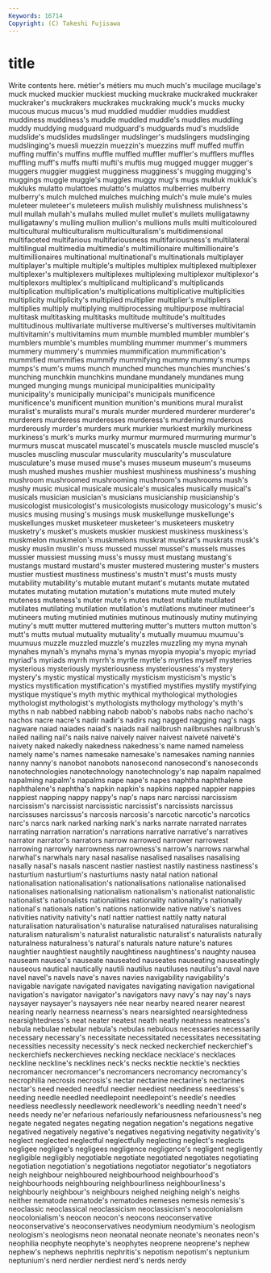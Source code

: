 ```yaml
---
Keywords: 16714 
Copyright: (C) Takeshi Fujisawa
---
```


# title

Write contents here.
métier's métiers mu
much much's mucilage mucilage's muck mucked muckier muckiest mucking muckrake
muckraked muckraker muckraker's muckrakers muckrakes muckraking muck's mucks mucky mucous
mucus mucus's mud muddied muddier muddies muddiest muddiness muddiness's muddle
muddled muddle's muddles muddling muddy muddying mudguard mudguard's mudguards mud's
mudslide mudslide's mudslides mudslinger mudslinger's mudslingers mudslinging mudslinging's muesli muezzin
muezzin's muezzins muff muffed muffin muffing muffin's muffins muffle muffled
muffler muffler's mufflers muffles muffling muff's muffs mufti mufti's muftis
mug mugged mugger mugger's muggers muggier muggiest mugginess mugginess's mugging
mugging's muggings muggle muggle's muggles muggy mug's mugs mukluk mukluk's
mukluks mulatto mulattoes mulatto's mulattos mulberries mulberry mulberry's mulch mulched
mulches mulching mulch's mule mule's mules muleteer muleteer's muleteers mulish
mulishly mulishness mulishness's mull mullah mullah's mullahs mulled mullet mullet's
mullets mulligatawny mulligatawny's mulling mullion mullion's mullions mulls multi multicoloured
multicultural multiculturalism multiculturalism's multidimensional multifaceted multifarious multifariousness multifariousness's multilateral multilingual
multimedia multimedia's multimillionaire multimillionaire's multimillionaires multinational multinational's multinationals multiplayer multiplayer's
multiple multiple's multiples multiplex multiplexed multiplexer multiplexer's multiplexers multiplexes multiplexing
multiplexor multiplexor's multiplexors multiplex's multiplicand multiplicand's multiplicands multiplication multiplication's multiplications
multiplicative multiplicities multiplicity multiplicity's multiplied multiplier multiplier's multipliers multiplies multiply
multiplying multiprocessing multipurpose multiracial multitask multitasking multitasks multitude multitude's multitudes
multitudinous multivariate multiverse multiverse's multiverses multivitamin multivitamin's multivitamins mum mumble
mumbled mumbler mumbler's mumblers mumble's mumbles mumbling mummer mummer's mummers
mummery mummery's mummies mummification mummification's mummified mummifies mummify mummifying mummy
mummy's mumps mumps's mum's mums munch munched munches munchies munchies's
munching munchkin munchkins mundane mundanely mundanes mung munged munging mungs
municipal municipalities municipality municipality's municipally municipal's municipals munificence munificence's munificent
munition munition's munitions mural muralist muralist's muralists mural's murals murder
murdered murderer murderer's murderers murderess murderesses murderess's murdering murderous murderously
murder's murders murk murkier murkiest murkily murkiness murkiness's murk's murks
murky murmur murmured murmuring murmur's murmurs muscat muscatel muscatel's muscatels
muscle muscled muscle's muscles muscling muscular muscularity muscularity's musculature musculature's
muse mused muse's muses museum museum's museums mush mushed mushes
mushier mushiest mushiness mushiness's mushing mushroom mushroomed mushrooming mushroom's mushrooms
mush's mushy music musical musicale musicale's musicales musically musical's musicals
musician musician's musicians musicianship musicianship's musicologist musicologist's musicologists musicology musicology's
music's musics musing musing's musings musk muskellunge muskellunge's muskellunges musket
musketeer musketeer's musketeers musketry musketry's musket's muskets muskier muskiest muskiness
muskiness's muskmelon muskmelon's muskmelons muskrat muskrat's muskrats musk's musky muslin
muslin's muss mussed mussel mussel's mussels musses mussier mussiest mussing
muss's mussy must mustang mustang's mustangs mustard mustard's muster mustered
mustering muster's musters mustier mustiest mustiness mustiness's mustn't must's musts
musty mutability mutability's mutable mutant mutant's mutants mutate mutated mutates
mutating mutation mutation's mutations mute muted mutely muteness muteness's muter
mute's mutes mutest mutilate mutilated mutilates mutilating mutilation mutilation's mutilations
mutineer mutineer's mutineers muting mutinied mutinies mutinous mutinously mutiny mutinying
mutiny's mutt mutter muttered muttering mutter's mutters mutton mutton's mutt's
mutts mutual mutuality mutuality's mutually muumuu muumuu's muumuus muzzle muzzled
muzzle's muzzles muzzling my myna mynah mynahes mynah's mynahs myna's
mynas myopia myopia's myopic myriad myriad's myriads myrrh myrrh's myrtle
myrtle's myrtles myself mysteries mysterious mysteriously mysteriousness mysteriousness's mystery mystery's
mystic mystical mystically mysticism mysticism's mystic's mystics mystification mystification's mystified
mystifies mystify mystifying mystique mystique's myth mythic mythical mythological mythologies
mythologist mythologist's mythologists mythology mythology's myth's myths n nab nabbed
nabbing nabob nabob's nabobs nabs nacho nacho's nachos nacre nacre's
nadir nadir's nadirs nag nagged nagging nag's nags nagware naiad
naiades naiad's naiads nail nailbrush nailbrushes nailbrush's nailed nailing nail's
nails naive naively naiver naivest naiveté naiveté's naivety naked nakedly
nakedness nakedness's name named nameless namely name's names namesake namesake's
namesakes naming nannies nanny nanny's nanobot nanobots nanosecond nanosecond's nanoseconds
nanotechnologies nanotechnology nanotechnology's nap napalm napalmed napalming napalm's napalms nape
nape's napes naphtha naphthalene naphthalene's naphtha's napkin napkin's napkins napped
nappier nappies nappiest napping nappy nappy's nap's naps narc narcissi
narcissism narcissism's narcissist narcissistic narcissist's narcissists narcissus narcissuses narcissus's narcosis
narcosis's narcotic narcotic's narcotics narc's narcs nark narked narking nark's
narks narrate narrated narrates narrating narration narration's narrations narrative narrative's
narratives narrator narrator's narrators narrow narrowed narrower narrowest narrowing narrowly
narrowness narrowness's narrow's narrows narwhal narwhal's narwhals nary nasal nasalise
nasalised nasalises nasalising nasally nasal's nasals nascent nastier nastiest nastily
nastiness nastiness's nasturtium nasturtium's nasturtiums nasty natal nation national nationalisation
nationalisation's nationalisations nationalise nationalised nationalises nationalising nationalism nationalism's nationalist nationalistic
nationalist's nationalists nationalities nationality nationality's nationally national's nationals nation's nations
nationwide native native's natives nativities nativity nativity's natl nattier nattiest
nattily natty natural naturalisation naturalisation's naturalise naturalised naturalises naturalising naturalism
naturalism's naturalist naturalistic naturalist's naturalists naturally naturalness naturalness's natural's naturals
nature nature's natures naughtier naughtiest naughtily naughtiness naughtiness's naughty nausea
nauseam nausea's nauseate nauseated nauseates nauseating nauseatingly nauseous nautical nautically
nautili nautilus nautiluses nautilus's naval nave navel navel's navels nave's
naves navies navigability navigability's navigable navigate navigated navigates navigating navigation
navigational navigation's navigator navigator's navigators navy navy's nay nay's nays
naysayer naysayer's naysayers née near nearby neared nearer nearest nearing
nearly nearness nearness's nears nearsighted nearsightedness nearsightedness's neat neater neatest
neath neatly neatness neatness's nebula nebulae nebular nebula's nebulas nebulous
necessaries necessarily necessary necessary's necessitate necessitated necessitates necessitating necessities necessity
necessity's neck necked neckerchief neckerchief's neckerchiefs neckerchieves necking necklace necklace's
necklaces neckline neckline's necklines neck's necks necktie necktie's neckties necromancer
necromancer's necromancers necromancy necromancy's necrophilia necrosis necrosis's nectar nectarine nectarine's
nectarines nectar's need needed needful needier neediest neediness neediness's needing
needle needled needlepoint needlepoint's needle's needles needless needlessly needlework needlework's
needling needn't need's needs needy ne'er nefarious nefariously nefariousness nefariousness's
neg negate negated negates negating negation negation's negations negative negatived
negatively negative's negatives negativing negativity negativity's neglect neglected neglectful neglectfully
neglecting neglect's neglects negligee negligee's negligees negligence negligence's negligent negligently
negligible negligibly negotiable negotiate negotiated negotiates negotiating negotiation negotiation's negotiations
negotiator negotiator's negotiators neigh neighbour neighboured neighbourhood neighbourhood's neighbourhoods neighbouring
neighbourliness neighbourliness's neighbourly neighbour's neighbours neighed neighing neigh's neighs neither
nematode nematode's nematodes nemeses nemesis nemesis's neoclassic neoclassical neoclassicism neoclassicism's
neocolonialism neocolonialism's neocon neocon's neocons neoconservative neoconservative's neoconservatives neodymium neodymium's
neologism neologism's neologisms neon neonatal neonate neonate's neonates neon's neophilia
neophyte neophyte's neophytes neoprene neoprene's nephew nephew's nephews nephritis nephritis's
nepotism nepotism's neptunium neptunium's nerd nerdier nerdiest nerd's nerds nerdy
